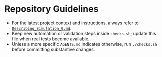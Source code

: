 # Repository Guidelines

- For the latest project context and instructions, always refer to [`Describing_Simulation_0.md`](./Describing_Simulation_0.md).
- Keep new automation or validation steps inside `checks.sh`; update this file when real tests become available.
- Unless a more specific `AGENTS.md` indicates otherwise, run `./checks.sh` before committing substantive changes.
